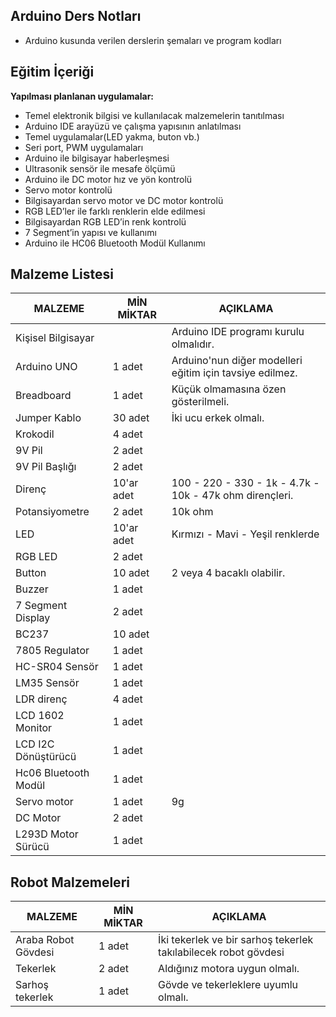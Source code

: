 ## Arduino Ders Notları

- Arduino kusunda verilen derslerin şemaları ve program kodları

## Eğitim İçeriği

**Yapılması planlanan uygulamalar:**

- Temel elektronik bilgisi ve kullanılacak malzemelerin tanıtılması
- Arduino IDE arayüzü ve çalışma yapısının anlatılması
- Temel uygulamalar(LED yakma, buton vb.)
- Seri port, PWM uygulamaları
- Arduino ile bilgisayar haberleşmesi
- Ultrasonik sensör ile mesafe ölçümü
- Arduino ile DC motor hız ve yön kontrolü
- Servo motor kontrolü
- Bilgisayardan servo motor ve DC motor kontrolü
- RGB LED’ler ile farklı renklerin elde edilmesi
- Bilgisayardan RGB LED’in renk kontrolü
- 7 Segment’in yapısı ve kullanımı
- Arduino ile HC06 Bluetooth Modül Kullanımı

## Malzeme Listesi

| MALZEME               | MİN MİKTAR    | AÇIKLAMA  |
| --------------------- | ------------- | --------- |
| Kişisel Bilgisayar    |               | Arduino IDE programı kurulu olmalıdır. |
| Arduino UNO           | 1  adet       | Arduino'nun diğer modelleri eğitim için tavsiye edilmez. |
| Breadboard            | 1  adet       | Küçük olmamasına özen gösterilmeli. |
| Jumper Kablo          | 30 adet       | İki ucu erkek olmalı. |
| Krokodil              | 4 adet        | |
| 9V Pil                | 2 adet        | |
| 9V Pil Başlığı        | 2 adet        | |
| Direnç                | 10'ar adet    | 100 - 220 - 330 - 1k - 4.7k - 10k - 47k ohm dirençleri. |
| Potansiyometre        | 2 adet        | 10k ohm |
| LED                   | 10'ar adet    | Kırmızı - Mavi - Yeşil renklerde |
| RGB LED               | 2 adet        | |
| Button                | 10 adet       | 2 veya 4 bacaklı olabilir. |
| Buzzer                | 1 adet        | |
| 7 Segment Display     | 2 adet        | |
| BC237                 | 10 adet       | |
| 7805 Regulator        | 1 adet        | |
| HC-SR04 Sensör        | 1 adet        | |
| LM35 Sensör           | 1 adet        | |
| LDR direnç            | 4 adet        | |
| LCD 1602 Monitor      | 1 adet        | |
| LCD I2C Dönüştürücü   | 1 adet        | |
| Hc06 Bluetooth Modül  | 1 adet        | |
| Servo motor           | 1 adet        | 9g |
| DC Motor              | 2 adet        | |
| L293D Motor Sürücü    | 1 adet        | |

## Robot Malzemeleri

| MALZEME               | MİN MİKTAR    | AÇIKLAMA  |
| --------------------- | ------------- | --------- |
| Araba Robot Gövdesi   | 1 adet        | İki tekerlek ve bir sarhoş tekerlek takılabilecek robot gövdesi |
| Tekerlek              | 2 adet        | Aldığınız motora uygun olmalı. |
| Sarhoş tekerlek       | 1 adet        | Gövde ve tekerleklere uyumlu olmalı. | 